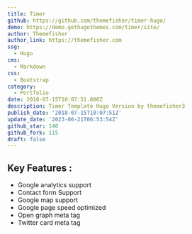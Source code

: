 ```yaml
---
title: Timer
github: https://github.com/themefisher/timer-hugo/
demo: https://demo.gethugothemes.com/timer/site/
author: Themefisher
author_link: https://themefisher.com
ssg:
  - Hugo
cms:
  - Markdown
css:
  - Bootstrap
category:
  - Portfolio
date: 2018-07-15T10:07:51.000Z
description: Timer Template Hugo Version by themefisher3
publish_date: '2018-07-15T10:07:51Z'
update_date: '2023-06-21T06:53:54Z'
github_star: 140
github_fork: 115
draft: false
---
```


## Key Features :

- Google analytics support
- Contact form Support
- Google map support
- Google page speed optimized
- Open graph meta tag
- Twitter card meta tag
